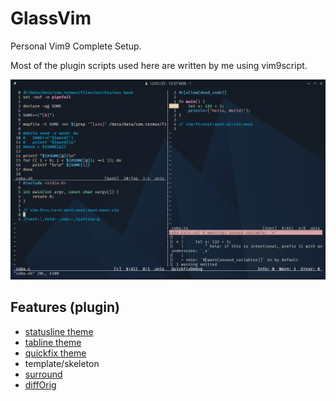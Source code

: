 # GlassVim

Personal Vim9 Complete Setup.

Most of the plugin scripts used here are written by me using vim9script.

![glassvim](./assets/glassvim.png)

## Features (plugin)
* [statusline theme](https://github.com/arfanamd/Litebar)
* [tabline theme](https://github.com/arfanamd/sttabline)
* [quickfix theme](https://github.com/arfanamd/qfdebug)
* template/skeleton
* [surround](https://github.com/tpope/vim-surround)
* [diffOrig](https://github.com/lifecrisis/vim-difforig)
